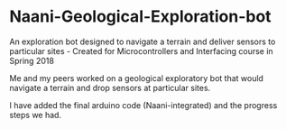 # Naani-Geological-Exploration-bot
An exploration bot designed to navigate a terrain and deliver sensors to particular sites - Created for Microcontrollers and Interfacing course in Spring 2018


Me and my peers worked on a geological exploratory bot that would navigate a terrain and drop sensors at particular sites.

I have added the final arduino code (Naani-integrated) and the progress steps we had.
